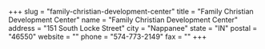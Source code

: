 +++
slug = "family-christian-development-center"
title = "Family Christian Development Center"
name = "Family Christian Development Center"
address = "151 South Locke Street"
city = "Nappanee"
state = "IN"
postal = "46550"
website = ""
phone = "574-773-2149"
fax = ""
+++
